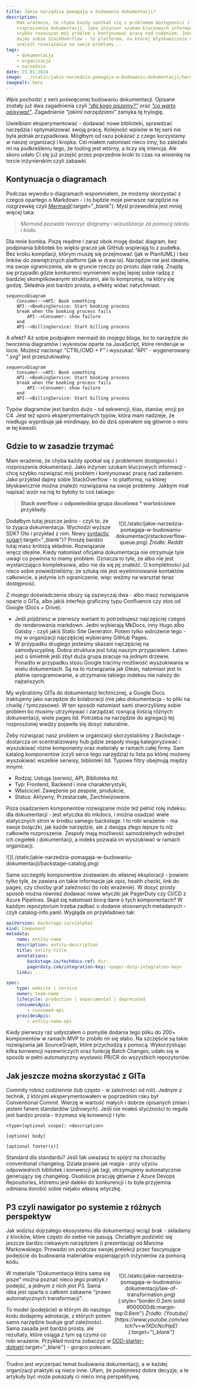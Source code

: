 ```yaml
---
title: Jakie narzędzia pomagają w budowaniu dokumentacji?
description:
    Mam wrażenie, że chyba każdy spotkał się z problemem dostępności i
    rozproszenia dokumentacji. Jako inżynier szukam kluczowych informacji - chcę
    szybko rozwiązać mój problem i kontynuować pracę nad zadaniem. Jako przykład
    dajmy sobie StackOverflow - to platforma, na której błyskawicznie można
    znaleźć rozwiązania na swoje problemy...
tags:
    - dokumentacja
    - organizacja
    - narzedzia
date: 23.01.2024
image: ../static/jakie-narzedzia-pomagaja-w-budowaniu-dokumentacji/hero.jpg
imagealt: hero
---
```


Wpis pochodzi z serii poświęconej budowaniu dokumentacji. Opisane zostały już
dwa zagadnienia czyli
_["dla kogo piszemy?"](./dla-kogo-piszemy-dokumentacje.md)_ oraz
_["co warto opisywać"](./co-dokumentujemy-a-co-powinnismy.md)_. Zagadnienie
_"jakimi narzędziami"_ zamyka tę trylogię.

Uwielbiam eksperymentować - dodawać nowe biblioteki, sprawdzać narzędzia i
optymalizować swoją pracę. Kolejność wpisów w tej serii nie była jednak
przypadkowa. Mógłbym od razu pokazać z czego korzystamy w naszej organizacji i
kropka. Cel miałem natomiast nieco inny, bo zależało mi na podkreśleniu tego, że
tooling jest wtórny, a liczy się intencja. Ale skoro udało Ci się już przejść
przez poprzednie kroki to czas na wisienkę na torcie inżynierskim czyli zabawki.

## Kontynuacja o diagramach

Podczas wywodu o diagramach wspomniałem, że możemy skorzystać z czegoś opartego
o Markdown - i to będzie moje pierwsze narzędzie na rozgrzewkę czyli
[Mermaid](https://mermaid.js.org/intro/){:target="\_blank"}. Myśl przewodnia
jest mniej więcej taka:

> _Mermaid pozwala tworzyć diagramy i wizualizacje za pomocą tekstu i kodu._

Dla mnie bomba. Piszę readme i zaraz obok mogę dodać diagram, bez podpinania
bibliotek bo więksi gracze jak GitHub wspierają to z pudełka. Bez kroku
kompilacji, którym muszę się przejmować (jak w PlantUML) i bez linków do
zewnętrznych platform (jak w draw.io). Narzędzie nie jest idealne, ma swoje
ograniczenia, ale w gruncie rzeczy po prostu daje radę. Znajdą się przypadki
gdzie konkurenci wymienieni wyżej lepiej sobie radzą z bardziej skomplikowanymi
strukturami, ale to kompromis, na który się godzę. Składnia jest bardzo prosta,
a efekty widać natychmiast.

```text
sequenceDiagram
    Consumer-->API: Book something
    API-->BookingService: Start booking process
    break when the booking process fails
        API-->Consumer: show failure
    end
    API-->BillingService: Start billing process
```

A efekt? Aż sobie podpiąłem mermaid do mojego bloga, bo to narzędzie do
tworzenia diagramów i wykresów oparte na JavaScript, które renderuje w locie.
Możesz nacisnąć "CTRL/CMD + F" i wyszukać "API" - wygenerowany ".svg" jest
przeszukiwalny.

```mermaid
sequenceDiagram
    Consumer-->API: Book something
    API-->BookingService: Start booking process
    break when the booking process fails
        API-->Consumer: show failure
    end
    API-->BillingService: Start billing process
```

Typów diagramów jest bardzo dużo - od sekwencji, klas, stanów, encji po C4. Jest
też sporo eksperymentalnych typów, która mam nadzieje, że niedługo wypróbuje jak
mindmapy, bo do dziś opierałem się głównie o miro w tej kwestii.

## Gdzie to w zasadzie trzymać

Mam wrażenie, że chyba każdy spotkał się z problemem dostępności i rozproszenia
dokumentacji. Jako inżynier szukam kluczowych informacji - chcę szybko rozwiązać
mój problem i kontynuować pracę nad zadaniem. Jako przykład dajmy sobie
StackOverflow - to platforma, na której błyskawicznie można znaleźć rozwiązania
na swoje problemy. Jakbym miał napisać wzór na nią to byłoby to coś takiego:

> **Stack overflow = odpowiednia grupa docelowa \* wartościowe przykłady**

<!-- markdownlint-disable -->
<span style="float:right;width:40%;margin:0.5em;text-align:center">
![](./static/jakie-narzedzia-pomagaja-w-budowaniu-dokumentacji/stackoverflow-queue.png)
    <em>Źródło: Reddit</em>
</span> 
<!-- markdownlint-restore -->

Dodałbym tutaj jeszcze jedno - czyli to, że to żyjąca dokumentacja. Wychodzi
wyższe SDK? Oto i przykład z nim. Nowy [syntactic sugar](https://en.wikipedia.org/wiki/Syntactic_sugar){:target="\_blank"}? Proszę bardzo tutaj masz
krótszą składnie. Rozwiązanie wręcz idealne. Kiedy natomiast oficjalna
dokumentacja nie otrzymuje tyle uwagi co powinna to mamy problem. Oznacza to
tyle, że albo nie jest wystarczająco kompleksowa, albo nie da się jej znaleźć. O
kompletności już nieco sobie powiedzieliśmy, że sztuką nie jest wyeliminowanie
kontaktów całkowicie, a jedynie ich ograniczenie, więc weźmy na warsztat teraz
dostępność.

Z mojego doświadczenia obozy są zazwyczaj dwa - albo masz rozwiązanie oparte o
GITa, albo jakiś interfejs graficzny typu Confluence czy stos od Google (Docs +
Drive).

-   Jeśli pójdziesz w pierwszy wariant to potrzebujesz najczęściej czegoś do
    renderowania markdown. Jedni wybierają MkDocs, inny Hugo albo Gatsby - czyli
    jakiś Static Site Generator. Potem tylko wdrożenie tego - my w organizacji
    najczęściej wybieramy GitHub Pages.
-   W przypadku drugiego jesteśmy skazani najczęściej na samodyscyplinę. Dobra
    struktura jest tutaj naszym przyjacielem. Łatwo jest o śmietnik jeśli zbyt
    duża grupa pracuje na jednym drzewie. Ponadto w przypadku stosu Google
    tracimy możliwość wyszukiwania w wielu dokumentach. Są na to rozwiązania jak
    Glean, natomiast jest to płatne oprogramowanie, a utrzymanie takiego indeksu
    nie należy do najtańszych.

My wybraliśmy GITa do dokumentacji technicznej, a Google Docs traktujemy jako
narzędzie do kolaboracji (nie jako dokumentacja - to pliki na chwilę /
tymczasowe). W ten sposób natomiast sami stworzyliśmy sobie problem bo musimy
utrzymywać i zarządzać rosnącą ilością różnych dokumentacji, wiele pages itd.
Potrzeba na narzędzie do agregacji tej rozproszonej wiedzy pojawiła się dosyć
naturalnie.

Żeby rozwiązać nasz problem w organizacji skorzystaliśmy z Backstage - dostarcza
on scentralizowany hub gdzie zespoły mogą kategoryzować i wyszukiwać różne
komponenty oraz materiały w ramach całej firmy. Sam katalog komponentów (czyli
serce tego narzędzia) to lista po której możemy wyszukiwać wszelkie serwisy,
biblioteki itd. Typowe filtry obejmują między innymi:

-   Rodzaj: Usługa (serwis), API, Biblioteka itd.
-   Typ: Frontend, Backend i inne charakterystyki,
-   Właściciel: Zawężenie po zespole, produkcie,
-   Status: Aktywny, Przestarzałe, Zarchiwizowane.

Poza osadzaniem komponentów rozwiązanie może też pełnić rolę indeksu dla
dokumentacji - jest wtyczka do mkdocs, i można osadzać wiele statycznych stron w
środku samego backstage. I to robi wrażenie - ma swoje bolączki, jak każde
narzędzie, ale z dwojga złego lepsze to niż całkowite rozproszenie. Zespoły mają
możliwość samodzielnych wdrożeń ich cegiełek i dokumentacji, a indeks pozwala im
wyszukiwać w ramach organizacji.

<!-- markdownlint-disable -->
<span style="width:100%;margin:0.5em 0;text-align:center">
![](./static/jakie-narzedzia-pomagaja-w-budowaniu-dokumentacji/backstage-catalog.png)
</span> 
<!-- markdownlint-restore -->

Same szczegóły komponentów zostawiam do własnej eksploracji - powiem tylko tyle,
że zawiera on takie informacje jak opis, health checki, link do pages, czy
choćby graf zależności (to robi wrażenie). W dosyć prosty sposób można również
dodawać nowe wtyczki jak PagerDuty czy CI/CD z Azure Pipelines. Skąd się
natomiast biorą dane o tych komponentach? W każdym repozytorium trzeba zadbać o
dodanie stosownych metadanych - czyli catalog-info.yaml. Wygląda on przykładowo
tak:

```yaml
apiVersion: backstage.io/v1alpha1
kind: Component
metadata:
    name: entity-name
    description: entity-description
    title: entity-title
    annotations:
        backstage.io/techdocs-ref: dir:.
        pagerduty.com/integration-key: <pager-duty-integration-key>
    links: ...

spec:
    type: website | service
    owner: team-name
    lifecycle: production | experimental | deprecated
    consumesApis:
        - consumed-api
    providesApis:
        - entity-name-api
```

Kiedy pierwszy raz usłyszałem o pomyśle dodania tego pliku do 200+ komponentów w
ramach MVP to zrobiło mi się słabo. Na szczęście są takie rozwiązania jak
SourceGraph, które przychodzą z pomocą. Wykorzystując kilka konwencji
nazewniczych oraz funkcję Batch Changes, udało się w sposób w pełni automatyczny
wystawić PR/CR do wszystkich repozytoriów.

## Jak jeszcze można skorzystać z GITa

Commity robisz codziennie (lub często - w zależności od roli). Jednym z technik,
z którymi eksperymentowałem w poprzednim roku był Conventional Commit. Wierzę w
wartość małych i dobrze opisanych zmian i jestem fanem standardów (zdrowych).
Jeśli nie miałeś styczności to reguła jest bardzo prosta - trzymasz się
konwencji i tyle:

```text
<type>[optional scope]: <description>

[optional body]

[optional footer(s)]
```

Standard dla standardu? Jeśli tak uważasz to spójrz na chociażby conventional
changelog. Działa prawie jak magia - przy użyciu odpowiednich bibliotek i
konwencji jak tagi, otrzymujemy automatycznie generujący się changelog.
Osobiście pracuję głównie z Azure Devops Repositories, któremu jest daleko do
konkurencji i to była przyjemna odmiana dorobić sobie niejako własną wtyczkę.

## P3 czyli nawigator po systemie z różnych perspektyw

Jak widzisz dojrzałego ekosystemu dla dokumentacji wciąż brak - składamy z
klocków, które często do siebie nie pasują. Chciałbym podzielić się jeszcze
bardzo ciekawym narzędziem (i prezentacją) od Marcina Markowskiego. Prowadzi on
podczas swojej prelekcji przez fascynujące podejście do budowania materiałów
wspierających inżynierów za pomocą kodu. 

<!-- markdownlint-disable -->
<span style="float:right;width:40%;margin:0.5em;text-align:center">
![](./static/jakie-narzedzia-pomagaja-w-budowaniu-dokumentacji/law-of-transformation.png){:style="border:0.2em solid #000000db;margin-top:0.6em"} 
    <em>Źródło: 
    [Youtube](https://www.youtube.com/watch?v=w1XDcNclHpE){:target="\_blank"}
    </em>
</span> 
<!-- markdownlint-restore -->


W materiale "Dokumentacja która sama
się pisze" można poznać nieco jego praktyk i podejść, a jednym z nich jest P3. Sama idea jest oparta o całkiem zabawne "prawo automatycznych transformacji":


To model (podejście) w którym do naszego kodu dodajemy adnotacje, z których
potem samo narzędzie buduje graf zależności. Sama zasada jest bardzo prosta, ale
rezultaty, które osiąga z tym są czymś co robi wrażenie. Przykład można zobaczyć
w [DDD-starter-dotnet](https://github.com/itlibrium/DDD-starter-dotnet){:target="\_blank"} - gorąco polecam.

---

Trudno jest wyczerpać temat budowania dokumentacji, a w każdej organizacji
praktyki są nieco inne. Ufam, że podejmiesz dobre decyzje, a te artykuły być
może pokazały ci nieco inną perspektywę.
